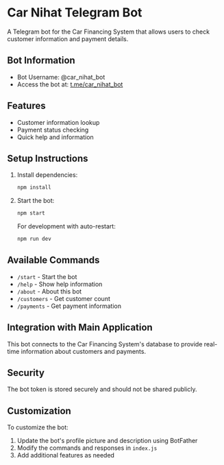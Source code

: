 # Car Nihat Telegram Bot

A Telegram bot for the Car Financing System that allows users to check customer information and payment details.

## Bot Information

- Bot Username: @car_nihat_bot
- Access the bot at: [t.me/car_nihat_bot](https://t.me/car_nihat_bot)

## Features

- Customer information lookup
- Payment status checking
- Quick help and information

## Setup Instructions

1. Install dependencies:
   ```bash
   npm install
   ```

2. Start the bot:
   ```bash
   npm start
   ```

   For development with auto-restart:
   ```bash
   npm run dev
   ```

## Available Commands

- `/start` - Start the bot
- `/help` - Show help information
- `/about` - About this bot
- `/customers` - Get customer count
- `/payments` - Get payment information

## Integration with Main Application

This bot connects to the Car Financing System's database to provide real-time information about customers and payments.

## Security

The bot token is stored securely and should not be shared publicly.

## Customization

To customize the bot:
1. Update the bot's profile picture and description using BotFather
2. Modify the commands and responses in `index.js`
3. Add additional features as needed 